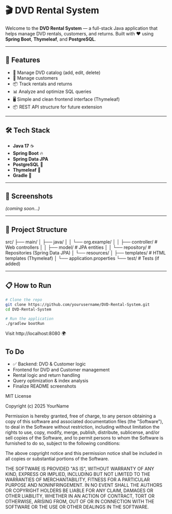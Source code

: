 # 🎬 DVD Rental System

Welcome to the **DVD Rental System** — a full-stack Java application that helps manage DVD rentals, customers, and returns. Built with ❤️ using **Spring Boot**, **Thymeleaf**, and **PostgreSQL**.

---

## 🚀 Features

- 📁 Manage DVD catalog (add, edit, delete)
- 👥 Manage customers
- 📦 Track rentals and returns
- 📊 Analyze and optimize SQL queries
- 🖥️ Simple and clean frontend interface (Thymeleaf)
- 📦 REST API structure for future extension

---

## 🛠️ Tech Stack

- **Java 17** ☕
- **Spring Boot** 🔥
- **Spring Data JPA**
- **PostgreSQL** 🐘
- **Thymeleaf** 🧩
- **Gradle** 🧱

---

## 📸 Screenshots

_(coming soon...)_

---

## 📂 Project Structure

src/ ├── main/ │ ├── java/ │ │ └── org.example/ │ │ ├── controller/ # Web controllers │ │ ├── model/ # JPA entities │ │ └── repository/ # Repositories (Spring Data JPA) │ └── resources/ │ ├── templates/ # HTML templates (Thymeleaf) │ └── application.properties └── test/ # Tests (if added)



---

## 📋 How to Run

```bash
# Clone the repo
git clone https://github.com/yourusername/DVD-Rental-System.git
cd DVD-Rental-System

# Run the application
./gradlew bootRun
```
Visit http://localhost:8080 🌍



##  To Do

- ✅ Backend: DVD & Customer logic
-    Frontend for DVD and Customer management
-   Rental logic and return handling
-   Query optimization & index analysis
-   Finalize README screenshots

MIT License

Copyright (c) 2025 YourName

Permission is hereby granted, free of charge, to any person obtaining a copy
of this software and associated documentation files (the "Software"), to deal
in the Software without restriction, including without limitation the rights
to use, copy, modify, merge, publish, distribute, sublicense, and/or sell
copies of the Software, and to permit persons to whom the Software is
furnished to do so, subject to the following conditions:

The above copyright notice and this permission notice shall be included in
all copies or substantial portions of the Software.

THE SOFTWARE IS PROVIDED "AS IS", WITHOUT WARRANTY OF ANY KIND, EXPRESS OR
IMPLIED, INCLUDING BUT NOT LIMITED TO THE WARRANTIES OF MERCHANTABILITY,
FITNESS FOR A PARTICULAR PURPOSE AND NONINFRINGEMENT. IN NO EVENT SHALL THE
AUTHORS OR COPYRIGHT HOLDERS BE LIABLE FOR ANY CLAIM, DAMAGES OR OTHER
LIABILITY, WHETHER IN AN ACTION OF CONTRACT, TORT OR OTHERWISE, ARISING FROM,
OUT OF OR IN CONNECTION WITH THE SOFTWARE OR THE USE OR OTHER DEALINGS IN
THE SOFTWARE.
